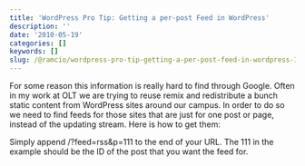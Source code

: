 ```yaml
---
title: 'WordPress Pro Tip: Getting a per-post Feed in WordPress'
description: ''
date: '2010-05-19'
categories: []
keywords: []
slug: /@ramcio/wordpress-pro-tip-getting-a-per-post-feed-in-wordpress-1fb9bb82cd94
---
```


For some reason this information is really hard to find through Google. Often in my work at OLT we are trying to reuse remix and redistribute a bunch static content from WordPress sites around our campus. In order to do so we need to find feeds for those sites that are just for one post or page, instead of the updating stream. Here is how to get them:

Simply append /?feed=rss&p=111 to the end of your URL. The 111 in the example should be the ID of the post that you want the feed for.